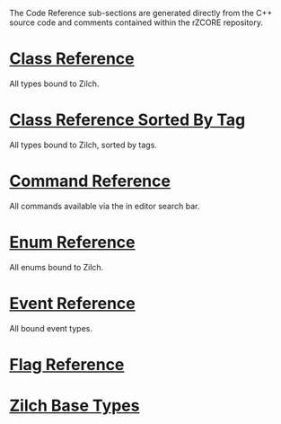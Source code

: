 The Code Reference sub-sections are generated directly from the C++ source code and comments contained within the rZCORE repository.

 # [Class Reference](https://github.com/ArendDanielek/ZeroDocsTest/blob/master/code_reference/class_reference.markdown)
All types bound to Zilch.

 # [Class Reference Sorted By Tag](https://github.com/ArendDanielek/ZeroDocsTest/blob/master/code_reference/classes_by_tag_reference.markdown)
All types bound to Zilch, sorted by tags.

 # [Command Reference](https://github.com/ArendDanielek/ZeroDocsTest/blob/master/code_reference/command_reference.markdown)
All commands available via the in editor search bar.

 # [Enum Reference](https://github.com/ArendDanielek/ZeroDocsTest/blob/master/code_reference/enum_reference.markdown)
All enums bound to Zilch.

 # [Event Reference](https://github.com/ArendDanielek/ZeroDocsTest/blob/master/code_reference/event_reference.markdown)
All bound event types.

 # [Flag Reference](https://github.com/ArendDanielek/ZeroDocsTest/blob/master/code_reference/flags_reference.markdown)

 # [Zilch Base Types](https://github.com/ArendDanielek/ZeroDocsTest/blob/master/code_reference/zilch_base_types.markdown) 
  
  
  
  
  
  
  

 